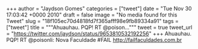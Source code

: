 
+++
author = "Jaydson Gomes"
categories = ["tweet"]
date = "Tue Nov 30 17:03:42 +0000 2010"
draft = false
image = "No media found for this Tweet"
slug = "18f105ec70d4818fd7f365afff98e9fb89334a91"
tags = ["tweet"]
title = """Ahuauhau. PQP! RT @poison..."""
tweet = true
tweet_url = "https://twitter.com/jaydson/status/9653810532192256"
+++
Ahuauhau. PQP! RT @poisonli: Nova Faculdade #FAIL http://failfaculdades.com.br
